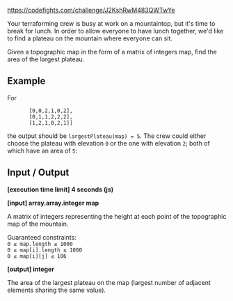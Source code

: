 https://codefights.com/challenge/J2KshRwM483QWTwYe

Your terraforming crew is busy at work on a mountaintop, but it's time to break for lunch. In order to allow everyone to have lunch together, we'd like to find a plateau on the mountain where everyone can sit.

Given a topographic map in the form of a matrix of integers map, find the area of the largest plateau.

## Example

For

```map = [[1,0,0,2,2,0],
       [0,0,2,1,0,2],
       [0,1,1,2,2,2],
       [1,2,1,0,2,1]]
```
       
the output should be `largestPlateau(map) = 5`. The crew could either choose the plateau with elevation `0` or the one with elevation `2`; both of which have an area of `5`:

## Input / Output

**[execution time limit] 4 seconds (js)**

**[input] array.array.integer map**

A matrix of integers representing the height at each point of the topographic map of the mountain.

Guaranteed constraints:<br />
`0 ≤ map.length ≤ 1000`<br />
`0 ≤ map[i].length ≤ 1000`<br />
`0 ≤ map[i][j] ≤ 106`<br />

**[output] integer**

The area of the largest plateau on the map (largest number of adjacent elements sharing the same value).

